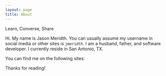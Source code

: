 ```yaml
---
layout: page
title: About
---
```


<p class="message">
  Learn, Converse, Share
</p>

Hi.  My name is Jason Meridth.  You can usually assume my username in social media or other sites is `jmeridth`.  I am a husband, father, and software developer.  I currently reside in San Antonio, TX.

You can find me on the following sites:

<p class="social-icons">
  <a href="https://twitter.com/jmeridth"><i class="fa fa-twitter fa-2x"></i></a>
  <a href="https://github.com/jmeridth"><i class="fa fa-github fa-2x"></i></a>
  <a href="https://bitbucket.org/jmeridth"><i class="fa fa-bitbucket fa-2x"></i></a>
  <a href="https://www.linkedin.com/in/jmeridth"><i class="fa fa-linkedin fa-2x"></i></a>
  <a href="https://plus.google.com/+JasonMeridth"><i class="fa fa-google-plus-square fa-2x"></i></a>
  <a href="http://stackoverflow.com/users/963931/jmeridth"><i class="fa fa-stack-overflow fa-2x"></i></a>
  <a href="http://www.slideshare.net/jmeridth"><i class="fa fa-slideshare fa-2x"></i></a>
  <a href="https://speakerdeck.com/jmeridth"><i class="fa fa-microphone fa-2x"></i></a>
  <a href="https://instagram.com/jdmeridth/"><i class="fa fa-instagram fa-2x"></i></a>
  <a href="https://www.youtube.com/user/jmeridth"><i class="fa fa-youtube fa-2x"></i></a>
</p>

Thanks for reading!
